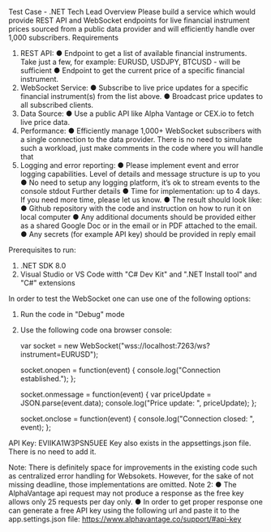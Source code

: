 Test Case - .NET Tech Lead
Overview
Please build a service which would provide REST API and WebSocket endpoints for live financial instrument prices sourced from a public data provider and will efficiently handle over 1,000 subscribers.
Requirements
1. REST API:
● Endpoint to get a list of available financial instruments. Take just a few, for example:
EURUSD, USDJPY, BTCUSD - will be sufficient
● Endpoint to get the current price of a specific financial instrument.
2. WebSocket Service:
● Subscribe to live price updates for a specific financial instrument(s) from the list above.
● Broadcast price updates to all subscribed clients.
3. Data Source:
● Use a public API like Alpha Vantage or CEX.io to fetch live price data.
4. Performance:
● Efficiently manage 1,000+ WebSocket subscribers with a single connection to the data
provider. There is no need to simulate such a workload, just make comments in the code where you will handle that
5. Logging and error reporting:
● Please implement event and error logging capabilities. Level of details and message
structure is up to you
● No need to setup any logging platform, it’s ok to stream events to the console stdout
Further details
● Time for implementation: up to 4 days. If you need more time, please let us know.
● The result should look like:
● Github repository with the code and instruction on how to run it on local computer
● Any additional documents should be provided either as a shared Google Doc or
in the email or in PDF attached to the email.
● Any secrets (for example API key) should be provided in reply email

Prerequisites to run:
1. .NET SDK 8.0
2. Visual Studio or VS Code witth "C# Dev Kit" and ".NET Install tool" and "C#" extensions

In order to test the WebSocket one can use one of the following options:
1. Run the code in "Debug" mode
2. Use the following code ona browser console:

    var socket = new WebSocket("wss://localhost:7263/ws?instrument=EURUSD");
    
    socket.onopen = function(event) {
        console.log("Connection established.");
    };
    
    socket.onmessage = function(event) {
        var priceUpdate = JSON.parse(event.data);
        console.log("Price update: ", priceUpdate);
    };
    
    socket.onclose = function(event) {
        console.log("Connection closed: ", event);
    };

API Key: EVIIKA1W3PSN5UEE Key also exists in the appsettings.json file. There is no need to add it.

Note: There is definitely space for improvements in the existing code such as centralized error handling for Websokets. However, for the sake of not missing deadline, those implementations are omitted.
Note 2:
● The AlphaVantage api request may not produce a response as the free key allows only 25 requests per day only. 
● In order to get proper response one can generate a free API key using the following url and paste it to the app.settings.json file: 
    https://www.alphavantage.co/support/#api-key
